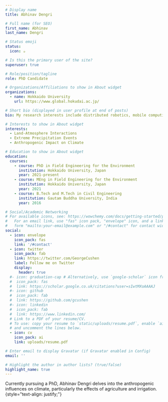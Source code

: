 ```yaml
---
# Display name
title: Abhinav Dengri

# Full name (for SEO)
first_name: Abhinav
last_name: Dengri

# Status emoji
status:
  icon: ☕️

# Is this the primary user of the site?
superuser: true

# Role/position/tagline
role: PhD Candidate

# Organizations/Affiliations to show in About widget
organizations:
  - name: Hokkaido University
    url: https://www.global.hokudai.ac.jp/

# Short bio (displayed in user profile at end of posts)
bio: My research interests include distributed robotics, mobile computing and programmable matter.

# Interests to show in About widget
interests:
  - Land-Atmosphere Interactions
  - Extreme Precipitation Events
  - Anthropogenic Impact on Climate

# Education to show in About widget
education:
  courses:
    - course: PhD in Field Engineering for the Environment
      institution: Hokkaido University, Japan
      year: 2021-present
    - course: MEng in Field Engineering for the Environment
      institution: Hokkaido University, Japan
      year: 2021
    - course: B.Tech and M.Tech in Civil Engineering
      institution: Gautam Buddha University, India
      year: 2016

# Social/Academic Networking
# For available icons, see: https://wowchemy.com/docs/getting-started/page-builder/#icons
#   For an email link, use "fas" icon pack, "envelope" icon, and a link in the
#   form "mailto:your-email@example.com" or "/#contact" for contact widget.
social:
  - icon: envelope
    icon_pack: fas
    link: '/#contact'
  - icon: twitter
    icon_pack: fab
    link: https://twitter.com/GeorgeCushen
    label: Follow me on Twitter
    display:
      header: true
  #- icon: graduation-cap # Alternatively, use `google-scholar` icon from `ai` icon pack
  #  icon_pack: fas
  #  link: https://scholar.google.co.uk/citations?user=sIwtMXoAAAAJ
  #- icon: github
  #  icon_pack: fab
  #  link: https://github.com/gcushen
  #- icon: linkedin
  #  icon_pack: fab
  #  link: https://www.linkedin.com/
  # Link to a PDF of your resume/CV.
  # To use: copy your resume to `static/uploads/resume.pdf`, enable `ai` icons in `params.yaml`,
  # and uncomment the lines below.
  - icon: cv
    icon_pack: ai
    link: uploads/resume.pdf

# Enter email to display Gravatar (if Gravatar enabled in Config)
email: ''

# Highlight the author in author lists? (true/false)
highlight_name: true
---
```


Currently pursuing a PhD, Abhinav Dengri delves into the anthropogenic influences on climate, particularly the effects of agriculture and irrigation.
{style="text-align: justify;"}
